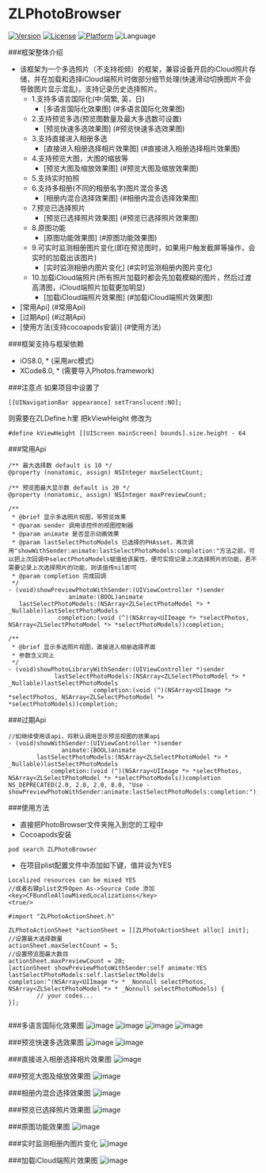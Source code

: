 # ZLPhotoBrowser
[![Version](https://img.shields.io/cocoapods/v/ZLPhotoBrowser.svg?style=flat)](http://cocoadocs.org/docsets/ZLPhotoBrowser)
[![License](https://img.shields.io/cocoapods/l/ZLPhotoBrowser.svg?style=flat)](http://cocoadocs.org/docsets/ZLPhotoBrowser)
[![Platform](https://img.shields.io/cocoapods/p/ZLPhotoBrowser.svg?style=flat)](http://cocoadocs.org/docsets/ZLPhotoBrowser)
![Language](https://img.shields.io/badge/Language-%20Objective%20C%20-blue.svg)

###框架整体介绍
* 该框架为一个多选照片（不支持视频）的框架，兼容设备开启的iCloud照片存储，并在加载和选择iCloud端照片时做部分细节处理(快速滑动切换图片不会导致图片显示混乱)，支持记录历史选择照片。
  * 1.支持多语言国际化(中:简繁, 英，日)
    * [多语言国际化效果图] (#多语言国际化效果图)
  * 2.支持预览多选(预览图数量及最大多选数可设置)
    * [预览快速多选效果图] (#预览快速多选效果图)
  * 3.支持直接进入相册多选
    * [直接进入相册选择相片效果图] (#直接进入相册选择相片效果图)
  * 4.支持预览大图，大图的缩放等
    * [预览大图及缩放效果图] (#预览大图及缩放效果图)
  * 5.支持实时拍照
  * 6.支持多相册(不同的相册名字)图片混合多选
    * [相册内混合选择效果图] (#相册内混合选择效果图)
  * 7.预览已选择照片
    * [预览已选择照片效果图] (#预览已选择照片效果图)
  * 8.原图功能
    * [原图功能效果图] (#原图功能效果图)
  * 9.可实时监测相册图片变化(即在预览图时，如果用户触发截屏等操作，会实时的加载出该图片)
    * [实时监测相册内图片变化] (#实时监测相册内图片变化)
  * 10.加载iCloud端照片(所有照片加载时都会先加载模糊的图片，然后过渡高清图，iCloud端照片加载更加明显)
    * [加载iCloud端照片效果图] (#加载iCloud端照片效果图)
* [常用Api] (#常用Api)
* [过期Api] (#过期Api)
* [使用方法(支持cocoapods安装)] (#使用方法)

###框架支持与框架依赖
* iOS8.0, * (采用arc模式)
* XCode8.0, * (需要导入Photos.framework)

###注意点
如果项目中设置了
```objc
[[UINavigationBar appearance] setTranslucent:NO];
```
则需要在ZLDefine.h里 把kViewHeight 修改为
```objc
#define kViewHeight [[UIScreen mainScreen] bounds].size.height - 64
```

###<a id="常用Api"></a>常用Api
```objc
/** 最大选择数 default is 10 */
@property (nonatomic, assign) NSInteger maxSelectCount;

/** 预览图最大显示数 default is 20 */
@property (nonatomic, assign) NSInteger maxPreviewCount;

/**
 * @brief 显示多选照片视图，带预览效果
 * @param sender 调用该控件的视图控制器
 * @param animate 是否显示动画效果
 * @param lastSelectPhotoModels 已选择的PHAsset，再次调用"showWithSender:animate:lastSelectPhotoModels:completion:"方法之前，可以把上次回调中selectPhotoModels赋值给该属性，便可实现记录上次选择照片的功能，若不需要记录上次选择照片的功能，则该值传nil即可
 * @param completion 完成回调
 */
- (void)showPreviewPhotoWithSender:(UIViewController *)sender
                 animate:(BOOL)animate
   lastSelectPhotoModels:(NSArray<ZLSelectPhotoModel *> * _Nullable)lastSelectPhotoModels
              completion:(void (^)(NSArray<UIImage *> *selectPhotos, NSArray<ZLSelectPhotoModel *> *selectPhotoModels))completion;

/**
 * @brief 显示多选照片视图，直接进入相册选择界面
 * 参数含义同上
 */
- (void)showPhotoLibraryWithSender:(UIViewController *)sender
             lastSelectPhotoModels:(NSArray<ZLSelectPhotoModel *> * _Nullable)lastSelectPhotoModels
                        completion:(void (^)(NSArray<UIImage *> *selectPhotos, NSArray<ZLSelectPhotoModel *> *selectPhotoModels))completion;

```

###<a id="过期Api"></a>过期Api
```objc
//如继续使用该api，将默认调用显示预览视图的效果api
- (void)showWithSender:(UIViewController *)sender
               animate:(BOOL)animate
        lastSelectPhotoModels:(NSArray<ZLSelectPhotoModel *> * _Nullable)lastSelectPhotoModels
            completion:(void (^)(NSArray<UIImage *> *selectPhotos, NSArray<ZLSelectPhotoModel *> *selectPhotoModels))completion NS_DEPRECATED(2.0, 2.0, 2.0, 8.0, "Use - showPreviewPhotoWithSender:animate:lastSelectPhotoModels:completion:");
```

###<a id="使用方法"></a>使用方法
- 直接把PhotoBrowser文件夹拖入到您的工程中
- Cocoapods安装
```objc
pod search ZLPhotoBrowser
```
- 在项目plist配置文件中添加如下键，值并设为YES
```objc
Localized resources can be mixed YES
//或者右键plist文件Open As->Source Code 添加
<key>CFBundleAllowMixedLocalizations</key>
<true/>
```

```objc
#import "ZLPhotoActionSheet.h"

ZLPhotoActionSheet *actionSheet = [[ZLPhotoActionSheet alloc] init];
//设置最大选择数量
actionSheet.maxSelectCount = 5;
//设置预览图最大数目
actionSheet.maxPreviewCount = 20;
[actionSheet showPreviewPhotoWithSender:self animate:YES lastSelectPhotoModels:self.lastSelectMoldels completion:^(NSArray<UIImage *> * _Nonnull selectPhotos, NSArray<ZLSelectPhotoModel *> * _Nonnull selectPhotoModels) {
        // your codes...
}];
    
```

###<a id="多语言国际化效果图"></a>多语言国际化效果图
![image](https://github.com/longitachi/ZLPhotoBrowser/blob/master/效果图/english.png)
![image](https://github.com/longitachi/ZLPhotoBrowser/blob/master/效果图/japan.png)
![image](https://github.com/longitachi/ZLPhotoBrowser/blob/master/效果图/zh-hans.png)
![image](https://github.com/longitachi/ZLPhotoBrowser/blob/master/效果图/zh-hant.png)

###<a id="预览快速多选效果图"></a>预览快速多选效果图
![image](https://github.com/longitachi/ZLPhotoBrowser/blob/master/效果图/预览图快速选择.gif)
![image](https://github.com/longitachi/ZLPhotoBrowser/blob/master/效果图/预览大图快速选择.gif)

###<a id="直接进入相册选择相片效果图"></a>直接进入相册选择相片效果图
![image](https://github.com/longitachi/ZLPhotoBrowser/blob/master/效果图/直接进入相册选择相片.gif)

###<a id="预览大图及缩放效果图"></a>预览大图及缩放效果图
![image](https://github.com/longitachi/ZLPhotoBrowser/blob/master/效果图/查看大图支持缩放.gif)

###<a id="相册内混合选择效果图"></a>相册内混合选择效果图
![image](https://github.com/longitachi/ZLPhotoBrowser/blob/master/效果图/相册内混合选择.gif)

###<a id="预览已选择照片效果图"></a>预览已选择照片效果图
![image](https://github.com/longitachi/ZLPhotoBrowser/blob/master/效果图/预览已选择照片.gif)

###<a id="原图功能效果图"></a>原图功能效果图
![image](https://github.com/longitachi/ZLPhotoBrowser/blob/master/效果图/原图功能.gif)

###<a id="实时监测相册内图片变化"></a>实时监测相册内图片变化
![image](https://github.com/longitachi/ZLPhotoBrowser/blob/master/效果图/实时监控相册变化.gif)

###<a id="加载iCloud端照片效果图"></a>加载iCloud端照片效果图
![image](https://github.com/longitachi/ZLPhotoBrowser/blob/master/效果图/加载iCloud照片.gif)
